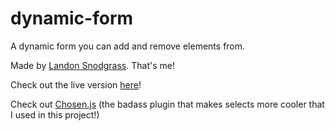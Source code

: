 # dynamic-form
A dynamic form you can add and remove elements from.

Made by [Landon Snodgrass](http://landonsnodgrass.com). That's me!

Check out the live version [here](http://dynamicform.landonsnodgrass.com/)!


Check out [Chosen.js](https://harvesthq.github.io/chosen/) (the badass plugin that makes selects more cooler that I used in this project!) 
